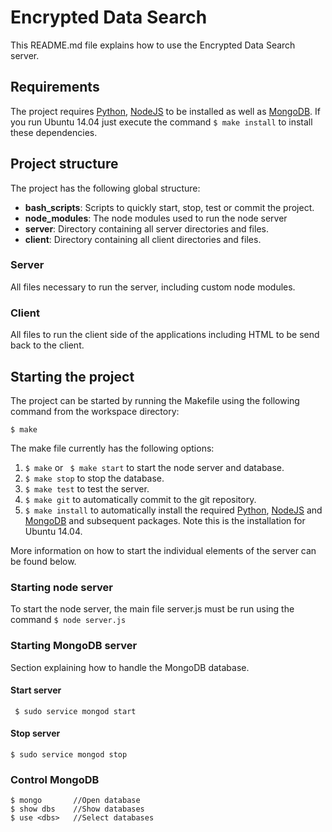 # Encrypted Data Search
This README.md file explains how to use the Encrypted Data Search server.

## Requirements
The project requires [Python](https://www.python.org/download/releases/2.7/), [NodeJS](https://nodejs.org/en/) to be installed as well as [MongoDB](https://www.mongodb.com/). If you run Ubuntu 14.04 just execute the command ``` $ make install ``` to install these dependencies.

## Project structure
The project has the following global structure:
 - **bash_scripts**: Scripts to quickly start, stop, test or commit the project.
 - **node_modules**: The node modules used to run the node server
 - **server**: Directory containing all server directories and files.
 - **client**: Directory containing all client directories and files.

### Server
All files necessary to run the server, including custom node modules.

### Client
All files to run the client side of the applications including HTML to be send back to the client.

## Starting the project
The project can be started by running the Makefile using the following command from the workspace directory:
```
$ make
```
The make file currently has the following options:
 1. ``` $ make ``` or ``` $ make start``` to start the node server and database.
 2. ``` $ make stop ``` to stop the database.
 3. ``` $ make test ``` to test the server.
 4. ``` $ make git ``` to automatically commit to the git repository.
 5. ``` $ make install ``` to automatically install the required [Python](https://www.python.org/download/releases/2.7/), [NodeJS](https://nodejs.org/en/) and [MongoDB](https://www.mongodb.com/) and subsequent packages. Note this is the installation for Ubuntu 14.04.

More information on how to start the individual elements of the server can be found below.

### Starting node server
To start the node server, the main file server.js must be run using the command
``` $ node server.js ```

### Starting MongoDB server
Section explaining how to handle the MongoDB database.

#### Start server
```  $ sudo service mongod start ```

#### Stop server
``` $ sudo service mongod stop ```

### Control MongoDB
``` 
$ mongo       //Open database
$ show dbs    //Show databases
$ use <dbs>   //Select databases
```